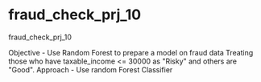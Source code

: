 # fraud_check_prj_10
fraud_check_prj_10

Objective - Use Random Forest to prepare a model on fraud data 
Treating those who have taxable_income <= 30000 as "Risky" and others are "Good".
Approach - Use random Forest Classifier
